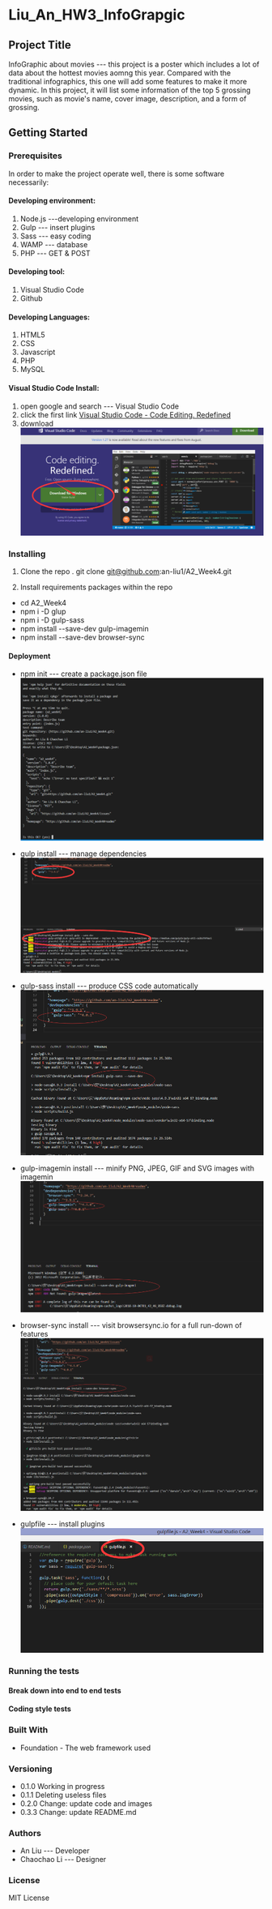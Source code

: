 # Liu_An_HW3_InfoGrapgic
## Project Title

InfoGraphic about movies  --- this project is a poster which includes a lot of data about the hottest movies aomng this year. Compared with the traditional infographics, this one will add some features  to make it more dynamic. In this project, it will list some information of the top 5 grossing movies, such as movie's name, cover image, description, and a form of grossing.

## Getting Started

### Prerequisites

In order to make the project operate well, there is some software necessarily:

#### Developing environment:
1. Node.js ---developing environment
2. Gulp --- insert plugins
3. Sass --- easy coding
4. WAMP --- database
5. PHP --- GET & POST

#### Developing tool:
1. Visual Studio Code
2. Github

#### Developing Languages:
1. HTML5
2. CSS
3. Javascript
4. PHP
5. MySQL

#### Visual Studio Code Install:

1. open google and search --- Visual Studio Code
2. click the first link [Visual Studio Code - Code Editing. Redefined](https://code.visualstudio.com/)
3. download
![VSCdownload](https://raw.githubusercontent.com/an-liu1/A2_Week4/master/images/VSCdownload.png)

### Installing
1. Clone the repo
. git clone git@github.com:an-liu1/A2_Week4.git

2. Install requirements packages within the repo
* cd A2_Week4
* npm i -D glup
* npm i -D gulp-sass
* npm install --save-dev gulp-imagemin
* npm install --save-dev browser-sync

#### Deployment

* npm init --- create a package.json file
![npm initial](https://raw.githubusercontent.com/an-liu1/A2_Week4/master/images/npm_initial.png)

* gulp install --- manage dependencies
![gulp initial](https://raw.githubusercontent.com/an-liu1/A2_Week4/master/images/gulp_install.png)

* gulp-sass install --- produce CSS code automatically
![gulp-sass initial](https://raw.githubusercontent.com/an-liu1/A2_Week4/master/images/gulp-sass.png)

* gulp-imagemin install --- minify PNG, JPEG, GIF and SVG images with imagemin
![gulp-imagemin initial](https://raw.githubusercontent.com/an-liu1/A2_Week4/master/images/gulp-imagemin.png)

* browser-sync install --- visit browsersync.io for a full run-down of features
![browser-sync initial](https://raw.githubusercontent.com/an-liu1/A2_Week4/master/images/browser-sync.png)

* gulpfile --- install plugins
![gulpfile](https://raw.githubusercontent.com/an-liu1/A2_Week4/master/images/gulpfile.png)

### Running the tests

#### Break down into end to end tests


#### Coding style tests

### Built With
* Foundation - The web framework used

### Versioning
* 0.1.0 Working in progress
* 0.1.1 Deleting useless files
* 0.2.0 Change: update code and images
* 0.3.3 Change: update README.md

### Authors 
* An Liu --- Developer
* Chaochao Li --- Designer

### License

MIT License


